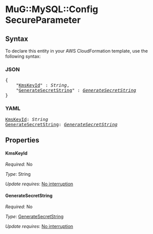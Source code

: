 # MuG::MySQL::Config SecureParameter

## Syntax

To declare this entity in your AWS CloudFormation template, use the following syntax:

### JSON

<pre>
{
    "<a href="#kmskeyid" title="KmsKeyId">KmsKeyId</a>" : <i>String</i>,
    "<a href="#generatesecretstring" title="GenerateSecretString">GenerateSecretString</a>" : <i><a href="generatesecretstring.md">GenerateSecretString</a></i>
}
</pre>

### YAML

<pre>
<a href="#kmskeyid" title="KmsKeyId">KmsKeyId</a>: <i>String</i>
<a href="#generatesecretstring" title="GenerateSecretString">GenerateSecretString</a>: <i><a href="generatesecretstring.md">GenerateSecretString</a></i>
</pre>

## Properties

#### KmsKeyId

_Required_: No

_Type_: String

_Update requires_: [No interruption](https://docs.aws.amazon.com/AWSCloudFormation/latest/UserGuide/using-cfn-updating-stacks-update-behaviors.html#update-no-interrupt)

#### GenerateSecretString

_Required_: No

_Type_: <a href="generatesecretstring.md">GenerateSecretString</a>

_Update requires_: [No interruption](https://docs.aws.amazon.com/AWSCloudFormation/latest/UserGuide/using-cfn-updating-stacks-update-behaviors.html#update-no-interrupt)

